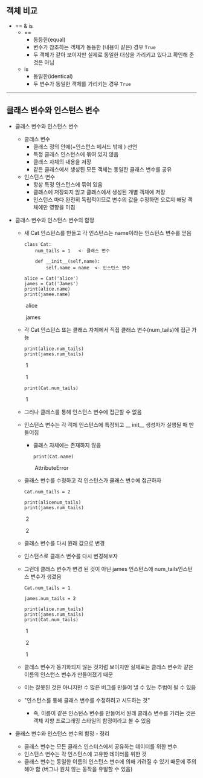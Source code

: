 ## 객체 비교

* == & is
  * ==
    * 동등한(equal)
    * 변수가 참조하는 객체가 동등한 (내용이 같은) 경우 `True`
    * 두 객체가 같아 보이지만 실제로 동일한 대상을 가리키고 있다고 확인해 준 것은 아님
  * is
    * 동일한(identical)
    * 두 변수가 동일한 객체를 가리키는 경우 `True`



---

## 클래스 변수와 인스턴스 변수

* 클래스 변수와 인스턴스 변수

  * 클래스 변수
    * 클래스 정의 안에(+인스턴스 메서드 밖에 ) 선언
    * 특정 클래스 인스턴스에 묶여 있지 않음
    * 클래스 자체의 내용을 저장
    * 같은 클래스에서 생성된 모든 객체는 동일한 클래스 변수를 공유
  * 인스턴스 변수
    * 항상 특정 인스턴스에 묶여 있음
    * 클래스에 저장되지 읺고 클래스에서 생성된 개별 객체에 저장
    * 인스턴스 마다 완전히 독립적이므로 변수의 값을 수정하면 오로지 해당 객체에만 영향을 미침

* 클래스 변수와 인스턴스 변수의 함정

  * 새 Cat 인스턴스를 만들고 각 인스턴스는 name이라는 인스턴스 변수를 얻음

    ```
    class Cat:
    	num_tails = 1   <- 클래스 변수
    	
    	def __init__(self,name):
    		self.name = name  <- 인스턴스 변수
    ```

    ```
    alice = Cat('alice')
    james = Cat('James')
    print(alice.name)
    print(jamee.name)
    ```

    ​	alice

    ​	james

  * 각 Cat 인스턴스 또는 클래스 자체에서 직접 클래스 변수(num_tails)에 접근 가능

    ```
    print(alice.num_tails)
    print(james.num_tails)
    ```

    ​	1

    ​	1

    ```
    print(Cat.num_tails)
    ```

    ​	1

  * 그러나 클래스를 통해 인스턴스 변수에 접근할 수 없음

  * 인스턴스 변수는 각 객체 인스턴스에 특정되고 __ init__ 생성자가 실행될 때 만들어짐

    * 클래스 자체에는 존재하지 않음

      ```
      print(Cat.name)
      ```

      ​	AttributeError

      

  * 클래스 변수를 수정하고 각 인스턴스가 클래스 변수에 접근하자

    ```
    Cat.num_tails = 2
    ```

    ```
    print(alicenum_tails)
    print(james.num_tails)
    ```

    ​	2

    ​	2

  * 클래스 변수를 다시 원래 값으로 변경

  * 인스턴스로 클래스 변수를 다시 변경해보자

  * 그런데 클래스 변수가 변경 된 것이 아닌 james 인스턴스에 num_tails인스턴스 변수가 생겼음

    ```
    Cat.num_tails = 1
    ```

    ```
    james.num_tails = 2
    ```

    ```
    print(alice.num_tails)
    print(james.num_tails)
    print(Cat.num_tails)
    ```

    ​	1

    ​	2

    ​	1

  * 클래스 변수가 동기화되지 않는 것처럼 보이지만 실제로는 클래스 변수와 같은 이름의 인스턴스 변수가 만들어졌기 때문

  * 이는 잘못된 것은 아니지만 수 많은 버그를 만들어 낼 수 있는 주범이 될 수 있음

  * "인스턴스를 통해 클래스 변수를 수정하려고 시도하는 것"

    * 즉, 이름이 같은 인스턴스 변수를 만들어서 원래 클래스 변수를 가리는 것은 객체 지향 프로그래밍 스타일의 함정이라고  볼 수 있음

* 클래스 변수와 인스턴스 변수의 함정 - 정리

  * 클래스 변수는 모든 클래스 인스터스에서 공유하는 데이터를 위한 변수
  * 인스턴스 변수는 각 인스턴스에 고유한 데이터를 위한 것
  * 클래스 변수는 동일한 이름의 인스턴스 변수에 의해 가려질 수 있기 때문에 주의해야 함 (버그나 원치 않는 동작을 유발할 수 있음)

